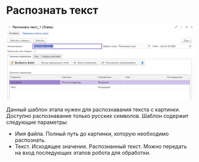 # Распознать текст

![](<../../../../.gitbook/assets/Распознать текст.png>)

Данный шаблон этапа нужен для распознавания текста с картинки. Доступно распознавание только русских символов. Шаблон содержит следующие параметры:

* Имя файла. Полный путь до картинки, которую необходимо распознать.
* Текст. Исходящее значение. Распознанный текст. Можно передать на вход последующих этапов робота для обработки.

